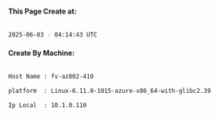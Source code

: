 
   
#### This Page Create at:

```bash

2025-06-03 - 04:14:43 UTC

```

#### Create By Machine:

```bash

Host Name : fv-az802-410

platform  : Linux-6.11.0-1015-azure-x86_64-with-glibc2.39

Ip Local  : 10.1.0.110

```

